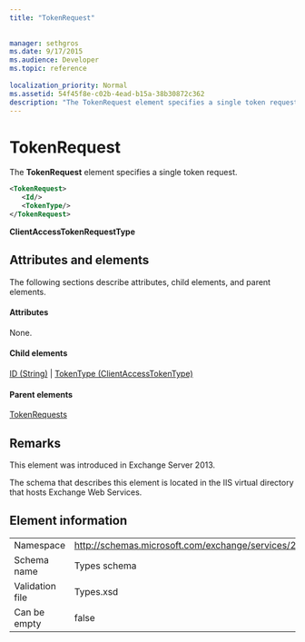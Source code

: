 ```yaml
---
title: "TokenRequest"
 
 
manager: sethgros
ms.date: 9/17/2015
ms.audience: Developer
ms.topic: reference
 
localization_priority: Normal
ms.assetid: 54f45f8e-c02b-4ead-b15a-38b30872c362
description: "The TokenRequest element specifies a single token request."
---
```


# TokenRequest

The **TokenRequest** element specifies a single token request. 
  
```XML
<TokenRequest>
   <Id/>
   <TokenType/>
</TokenRequest>
```

 **ClientAccessTokenRequestType**
## Attributes and elements

The following sections describe attributes, child elements, and parent elements.
  
#### Attributes

None.
  
#### Child elements

[ID (String)](id-string.md) | [TokenType (ClientAccessTokenType)](tokentype-clientaccesstokentype.md)
  
#### Parent elements

[TokenRequests](tokenrequests.md)
  
## Remarks

This element was introduced in Exchange Server 2013.
  
The schema that describes this element is located in the IIS virtual directory that hosts Exchange Web Services.
  
## Element information

|||
|:-----|:-----|
|Namespace  <br/> |http://schemas.microsoft.com/exchange/services/2006/types  <br/> |
|Schema name  <br/> |Types schema  <br/> |
|Validation file  <br/> |Types.xsd  <br/> |
|Can be empty  <br/> |false  <br/> |
   

